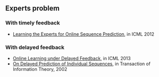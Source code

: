 ## Experts problem

### With timely feedback
- [Learning the Experts for Online Sequence Prediction](http://icml.cc/2012/papers/471.pdf), in ICML 2012

### With delayed feedback
- [Online Learning under Delayed Feedback](http://jmlr.org/proceedings/papers/v28/joulani13.pdf), in ICML 2013
- [On Delayed Prediction of Individual Sequences](http://ieeexplore.ieee.org/stamp/stamp.jsp?arnumber=1013136), in Transaction of Information Theory, 2002
